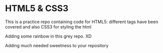 # HTML5 & CSS3

This is a practice repo containing code for HTML5: different tags have been covered and also CSS3 for styling the html

Adding some rainbow in this grey repo. XD

Adding much needed sweetness to your repository
